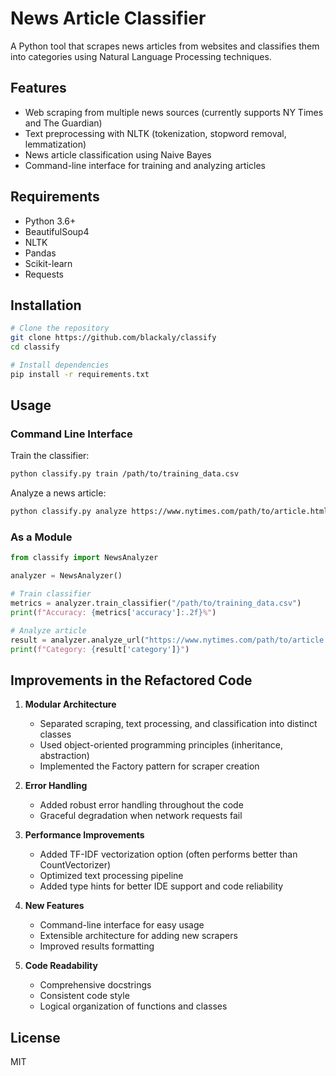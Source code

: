 # News Article Classifier

A Python tool that scrapes news articles from websites and classifies them into categories using Natural Language Processing techniques.

## Features

- Web scraping from multiple news sources (currently supports NY Times and The Guardian)
- Text preprocessing with NLTK (tokenization, stopword removal, lemmatization)
- News article classification using Naive Bayes
- Command-line interface for training and analyzing articles

## Requirements

- Python 3.6+
- BeautifulSoup4
- NLTK
- Pandas
- Scikit-learn
- Requests

## Installation

```bash
# Clone the repository
git clone https://github.com/blackaly/classify
cd classify

# Install dependencies
pip install -r requirements.txt
```

## Usage

### Command Line Interface

Train the classifier:
```bash
python classify.py train /path/to/training_data.csv
```

Analyze a news article:
```bash
python classify.py analyze https://www.nytimes.com/path/to/article.html
```

### As a Module

```python
from classify import NewsAnalyzer

analyzer = NewsAnalyzer()

# Train classifier
metrics = analyzer.train_classifier("/path/to/training_data.csv")
print(f"Accuracy: {metrics['accuracy']:.2f}%")

# Analyze article
result = analyzer.analyze_url("https://www.nytimes.com/path/to/article.html")
print(f"Category: {result['category']}")
```

## Improvements in the Refactored Code

1. **Modular Architecture**
   - Separated scraping, text processing, and classification into distinct classes
   - Used object-oriented programming principles (inheritance, abstraction)
   - Implemented the Factory pattern for scraper creation

2. **Error Handling**
   - Added robust error handling throughout the code
   - Graceful degradation when network requests fail

3. **Performance Improvements**
   - Added TF-IDF vectorization option (often performs better than CountVectorizer)
   - Optimized text processing pipeline
   - Added type hints for better IDE support and code reliability

4. **New Features**
   - Command-line interface for easy usage
   - Extensible architecture for adding new scrapers
   - Improved results formatting

5. **Code Readability**
   - Comprehensive docstrings
   - Consistent code style
   - Logical organization of functions and classes

## License

MIT
